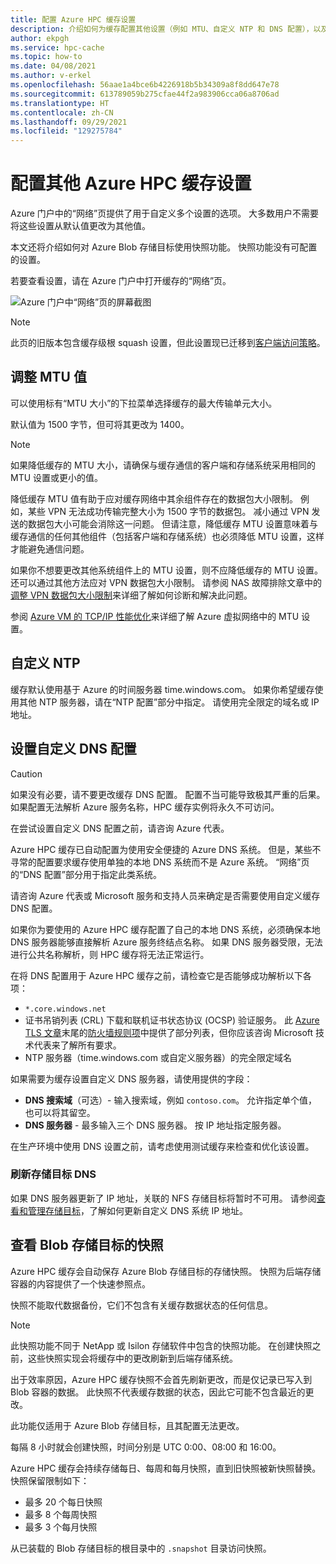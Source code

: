 ```yaml
---
title: 配置 Azure HPC 缓存设置
description: 介绍如何为缓存配置其他设置（例如 MTU、自定义 NTP 和 DNS 配置），以及如何从 Azure Blob 存储目标访问快速快照。
author: ekpgh
ms.service: hpc-cache
ms.topic: how-to
ms.date: 04/08/2021
ms.author: v-erkel
ms.openlocfilehash: 56aae1a4bce6b4226918b5b34309a8f8dd647e78
ms.sourcegitcommit: 613789059b275cfae44f2a983906cca06a8706ad
ms.translationtype: HT
ms.contentlocale: zh-CN
ms.lasthandoff: 09/29/2021
ms.locfileid: "129275784"
---
```

# <a name="configure-additional-azure-hpc-cache-settings"></a>配置其他 Azure HPC 缓存设置

Azure 门户中的“网络”页提供了用于自定义多个设置的选项。 大多数用户不需要将这些设置从默认值更改为其他值。

本文还将介绍如何对 Azure Blob 存储目标使用快照功能。 快照功能没有可配置的设置。

若要查看设置，请在 Azure 门户中打开缓存的“网络”页。

![Azure 门户中“网络”页的屏幕截图](media/networking-page.png)

> [!NOTE]
> 此页的旧版本包含缓存级根 squash 设置，但此设置现已迁移到[客户端访问策略](access-policies.md)。

<!-- >> [!TIP]
> The [Managing Azure HPC Cache video](https://azure.microsoft.com/resources/videos/managing-hpc-cache/) shows the networking page and its settings. -->

## <a name="adjust-mtu-value"></a>调整 MTU 值
<!-- linked from troubleshoot-nas article -->

可以使用标有“MTU 大小”的下拉菜单选择缓存的最大传输单元大小。

默认值为 1500 字节，但可将其更改为 1400。

> [!NOTE]
> 如果降低缓存的 MTU 大小，请确保与缓存通信的客户端和存储系统采用相同的 MTU 设置或更小的值。

降低缓存 MTU 值有助于应对缓存网络中其余组件存在的数据包大小限制。 例如，某些 VPN 无法成功传输完整大小为 1500 字节的数据包。 减小通过 VPN 发送的数据包大小可能会消除这一问题。 但请注意，降低缓存 MTU 设置意味着与缓存通信的任何其他组件（包括客户端和存储系统）也必须降低 MTU 设置，这样才能避免通信问题。

如果你不想要更改其他系统组件上的 MTU 设置，则不应降低缓存的 MTU 设置。 还可以通过其他方法应对 VPN 数据包大小限制。 请参阅 NAS 故障排除文章中的[调整 VPN 数据包大小限制](troubleshoot-nas.md#adjust-vpn-packet-size-restrictions)来详细了解如何诊断和解决此问题。

参阅 [Azure VM 的 TCP/IP 性能优化](../virtual-network/virtual-network-tcpip-performance-tuning.md)来详细了解 Azure 虚拟网络中的 MTU 设置。

## <a name="customize-ntp"></a>自定义 NTP

缓存默认使用基于 Azure 的时间服务器 time.windows.com。 如果你希望缓存使用其他 NTP 服务器，请在“NTP 配置”部分中指定。 请使用完全限定的域名或 IP 地址。

## <a name="set-a-custom-dns-configuration"></a>设置自定义 DNS 配置

> [!CAUTION]
> 如果没有必要，请不要更改缓存 DNS 配置。 配置不当可能导致极其严重的后果。 如果配置无法解析 Azure 服务名称，HPC 缓存实例将永久不可访问。
>
> 在尝试设置自定义 DNS 配置之前，请咨询 Azure 代表。

Azure HPC 缓存已自动配置为使用安全便捷的 Azure DNS 系统。 但是，某些不寻常的配置要求缓存使用单独的本地 DNS 系统而不是 Azure 系统。 “网络”页的“DNS 配置”部分用于指定此类系统。 

请咨询 Azure 代表或 Microsoft 服务和支持人员来确定是否需要使用自定义缓存 DNS 配置。

如果你为要使用的 Azure HPC 缓存配置了自己的本地 DNS 系统，必须确保本地 DNS 服务器能够直接解析 Azure 服务终结点名称。 如果 DNS 服务器受限，无法进行公共名称解析，则 HPC 缓存将无法正常运行。

在将 DNS 配置用于 Azure HPC 缓存之前，请检查它是否能够成功解析以下各项：

* ``*.core.windows.net``
* 证书吊销列表 (CRL) 下载和联机证书状态协议 (OCSP) 验证服务。 此 [Azure TLS 文章](../security/fundamentals/tls-certificate-changes.md)末尾的[防火墙规则项](../security/fundamentals/tls-certificate-changes.md#will-this-change-affect-me)中提供了部分列表，但你应该咨询 Microsoft 技术代表来了解所有要求。
* NTP 服务器（time.windows.com 或自定义服务器）的完全限定域名

如果需要为缓存设置自定义 DNS 服务器，请使用提供的字段：

* **DNS 搜索域**（可选）- 输入搜索域，例如 ``contoso.com``。 允许指定单个值，也可以将其留空。
* **DNS 服务器** - 最多输入三个 DNS 服务器。 按 IP 地址指定服务器。

<!-- 
  > [!NOTE]
  > The cache will use only the first DNS server it successfully finds. -->

在生产环境中使用 DNS 设置之前，请考虑使用测试缓存来检查和优化该设置。

### <a name="refresh-storage-target-dns"></a>刷新存储目标 DNS

如果 DNS 服务器更新了 IP 地址，关联的 NFS 存储目标将暂时不可用。 请参阅[查看和管理存储目标](manage-storage-targets.md#update-ip-address-custom-dns-configurations-only)，了解如何更新自定义 DNS 系统 IP 地址。

## <a name="view-snapshots-for-blob-storage-targets"></a>查看 Blob 存储目标的快照

Azure HPC 缓存会自动保存 Azure Blob 存储目标的存储快照。 快照为后端存储容器的内容提供了一个快速参照点。

快照不能取代数据备份，它们不包含有关缓存数据状态的任何信息。

> [!NOTE]
> 此快照功能不同于 NetApp 或 Isilon 存储软件中包含的快照功能。 在创建快照之前，这些快照实现会将缓存中的更改刷新到后端存储系统。
>
> 出于效率原因，Azure HPC 缓存快照不会首先刷新更改，而是仅记录已写入到 Blob 容器的数据。 此快照不代表缓存数据的状态，因此它可能不包含最近的更改。

此功能仅适用于 Azure Blob 存储目标，且其配置无法更改。

每隔 8 小时就会创建快照，时间分别是 UTC 0:00、08:00 和 16:00。

Azure HPC 缓存会持续存储每日、每周和每月快照，直到旧快照被新快照替换。 快照保留限制如下：

* 最多 20 个每日快照
* 最多 8 个每周快照
* 最多 3 个每月快照

从已装载的 Blob 存储目标的根目录中的 `.snapshot` 目录访问快照。

